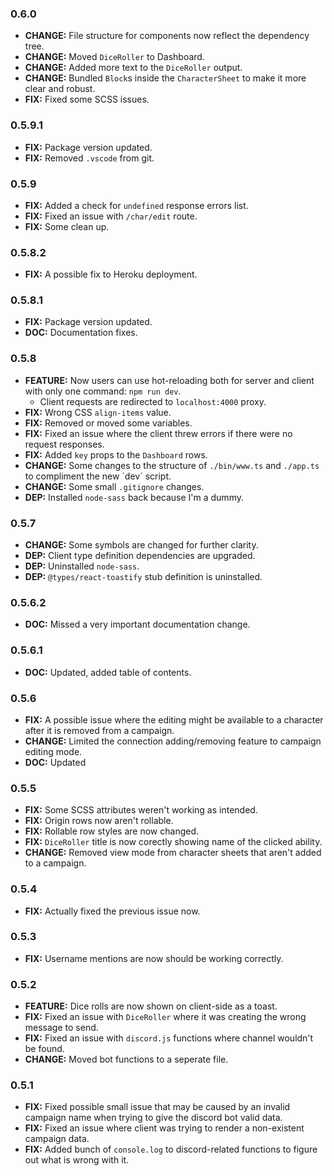 ### 0.6.0

-   **CHANGE:** File structure for components now reflect the dependency tree.
-   **CHANGE:** Moved `DiceRoller` to Dashboard.
-   **CHANGE:** Added more text to the `DiceRoller` output.
-   **CHANGE:** Bundled `Block`s inside the `CharacterSheet` to make it more clear and robust.
-   **FIX:** Fixed some SCSS issues.

### 0.5.9.1

-   **FIX:** Package version updated.
-   **FIX:** Removed `.vscode` from git.

### 0.5.9

-   **FIX:** Added a check for `undefined` response errors list.
-   **FIX:** Fixed an issue with `/char/edit` route.
-   **FIX:** Some clean up.

### 0.5.8.2

-   **FIX:** A possible fix to Heroku deployment.

### 0.5.8.1

-   **FIX:** Package version updated.
-   **DOC:** Documentation fixes.

### 0.5.8

-   **FEATURE:** Now users can use hot-reloading both for server and client with only one command: `npm run dev`.
    -   Client requests are redirected to `localhost:4000` proxy.
-   **FIX:** Wrong CSS `align-items` value.
-   **FIX:** Removed or moved some variables.
-   **FIX:** Fixed an issue where the client threw errors if there were no request responses.
-   **FIX:** Added `key` props to the `Dashboard` rows.
-   **CHANGE:** Some changes to the structure of `./bin/www.ts` and `./app.ts` to compliment the new ´dev´ script.
-   **CHANGE:** Some small `.gitignore` changes.
-   **DEP:** Installed `node-sass` back because I'm a dummy.

### 0.5.7

-   **CHANGE:** Some symbols are changed for further clarity.
-   **DEP:** Client type definition dependencies are upgraded.
-   **DEP:** Uninstalled `node-sass`.
-   **DEP:** `@types/react-toastify` stub definition is uninstalled.

### 0.5.6.2

-   **DOC:** Missed a very important documentation change.

### 0.5.6.1

-   **DOC:** Updated, added table of contents.

### 0.5.6

-   **FIX:** A possible issue where the editing might be available to a character after it is removed from a campaign.
-   **CHANGE:** Limited the connection adding/removing feature to campaign editing mode.
-   **DOC:** Updated

### 0.5.5

-   **FIX:** Some SCSS attributes weren't working as intended.
-   **FIX:** Origin rows now aren't rollable.
-   **FIX:** Rollable row styles are now changed.
-   **FIX:** `DiceRoller` title is now corectly showing name of the clicked ability.
-   **CHANGE:** Removed view mode from character sheets that aren't added to a campaign.

### 0.5.4

-   **FIX:** Actually fixed the previous issue now.

### 0.5.3

-   **FIX:** Username mentions are now should be working correctly.

### 0.5.2

-   **FEATURE:** Dice rolls are now shown on client-side as a toast.
-   **FIX:** Fixed an issue with `DiceRoller` where it was creating the wrong message to send.
-   **FIX:** Fixed an issue with `discord.js` functions where channel wouldn't be found.
-   **CHANGE:** Moved bot functions to a seperate file.

### 0.5.1

-   **FIX:** Fixed possible small issue that may be caused by an invalid campaign name when trying to give the discord bot valid data.
-   **FIX:** Fixed an issue where client was trying to render a non-existent campaign data.
-   **FIX:** Added bunch of `console.log` to discord-related functions to figure out what is wrong with it.
